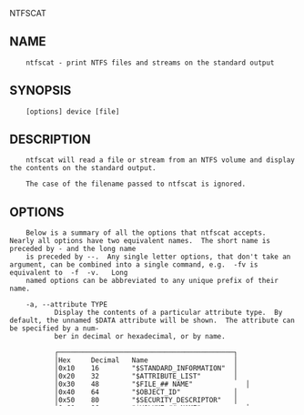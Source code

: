   NTFSCAT
 
## NAME
        ntfscat - print NTFS files and streams on the standard output
 
## SYNOPSIS
        [options] device [file]
 
## DESCRIPTION
        ntfscat will read a file or stream from an NTFS volume and display the contents on the standard output.
 
        The case of the filename passed to ntfscat is ignored.
 
## OPTIONS
        Below is a summary of all the options that ntfscat accepts.  Nearly all options have two equivalent names.  The short name is preceded by - and the long name
        is preceded by --.  Any single letter options, that don't take an argument, can be combined into a single command, e.g.  -fv is equivalent to  -f  -v.   Long
        named options can be abbreviated to any unique prefix of their name.
 
        -a, --attribute TYPE
               Display the contents of a particular attribute type.  By default, the unnamed $DATA attribute will be shown.  The attribute can be specified by a num‐
               ber in decimal or hexadecimal, or by name.
 
               ┌───────────────────────────────────────────┐
               │Hex     Decimal   Name                     │
               │0x10    16        "$STANDARD_INFORMATION"  │
               │0x20    32        "$ATTRIBUTE_LIST"        │
               │0x30    48        "$FILE_## NAME"             │
               │0x40    64        "$OBJECT_ID"             │
               │0x50    80        "$SECURITY_DESCRIPTOR"   │
               │0x60    96        "$VOLUME_## NAME"           │
               │0x70    112       "$VOLUME_INFORMATION"    │
               │0x80    128       "$DATA"                  │
               │0x90    144       "$INDEX_ROOT"            │
               │0xA0    160       "$INDEX_ALLOCATION"      │
               │0xB0    176       "$BITMAP"                │
               │0xC0    192       "$REPARSE_POINT"         │
               │0xD0    208       "$EA_INFORMATION"        │
               │0xE0    224       "$EA"                    │
               │0xF0    240       "$PROPERTY_SET"          │
               │0x100   256       "$LOGGED_UTILITY_STREAM" │
               └───────────────────────────────────────────┘
 
               Notes The attribute names may be given without the leading $ symbol.
               If you use the $ symbol, you must quote the name to prevent the shell interpreting the name.
 
        -n, --attribute-name## NAME
               Display this named attribute, stream.
 
        -i, --inode NUM
               Specify a file by its inode number instead of its name.
 
        -f, --force
               This will override some sensible defaults, such as not using a mounted volume.  Use this option with caution.
 
        -h, --help
               Show a list of options with a brief description of each one.
 
        -q, --quiet
               Suppress some debug/warning/error messages.
 
        -V, --version
               Show the version number, copyright and license ntfscat.
 
        -v, --verbose
               Display more debug/warning/error messages.
 
## EXAMPLES
        Display the contents of a file in the root of an NTFS volume.
 
               ntfscat /dev/hda1 boot.ini
 
        Display the contents of a file in a subdirectory of an NTFS volume.
 
               ntfscat /dev/hda1 /winnt/system32/drivers/etc/hosts
 
        Display the contents of the $INDEX_ROOT attribute of the root directory (inode 5).
 
               ntfscat /dev/hda1 -a INDEX_ROOT -i 5 | hexdump -C
 
## BUGS
        There are no known problems with ntfscat.  If you find a bug please send an email describing the problem to the development team:
        ntfs-3g-devel@lists.sf.net
 
## AUTHORS
        ntfscat was written by Richard Russon, Anton Altaparmakov and Szabolcs Szakacsits.  It was ported to ntfs-3g by Erik Larsson.
 
 AVAILABILITY
        ntfscat is part of the ntfs-3g package and is available from:
        http://www.tuxera.com/community/
 
## SEE ALSO
        Read libntfs(8) for details how to access encrypted files.
 
        libntfs(8), ntfsls(8), ntfsprogs(8)
 
 ntfs-3g 2017.3.23AR.3                                                      September 2007                                                                 NTFSCAT(8)

